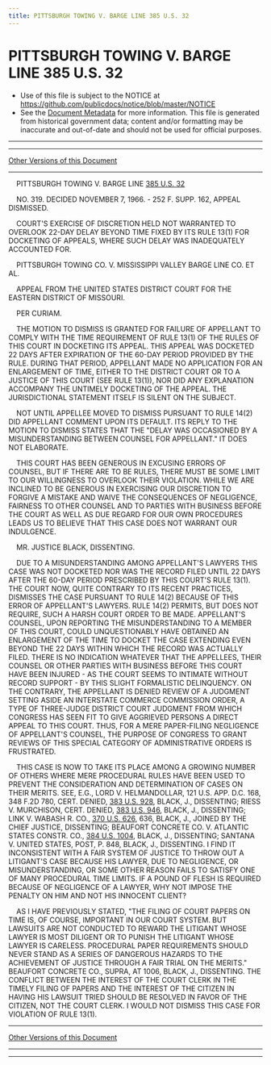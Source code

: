 ```yaml
---
title: PITTSBURGH TOWING V. BARGE LINE 385 U.S. 32
---
```


# PITTSBURGH TOWING V. BARGE LINE 385 U.S. 32

* Use of this file is subject to the NOTICE at https://github.com/publicdocs/notice/blob/master/NOTICE
* See the [Document Metadata](../../../index.md) for more information.
  This file is generated from historical government data; content and/or formatting may be inaccurate and out-of-date and should not be used for official purposes.

----------
----------

[Other Versions of this Document](https://publicdocs.github.io/go/links?ns=uslm-x&ref=%2Fus%2Fcourts%2Fscotus%2FusReporter%2F385%2F32)

----------

    PITTSBURGH TOWING V. BARGE LINE [385 U.S. 32][/us/courts/scotus/usReporter/385/32]

    NO. 319.  DECIDED NOVEMBER 7, 1966.  - 252 F. SUPP. 162, APPEAL DISMISSED.

    COURT'S EXERCISE OF DISCRETION HELD NOT WARRANTED TO OVERLOOK 22-DAY DELAY BEYOND TIME FIXED BY ITS RULE 13(1) FOR DOCKETING OF APPEALS, WHERE SUCH DELAY WAS INADEQUATELY ACCOUNTED FOR.

    PITTSBURGH TOWING CO. V. MISSISSIPPI VALLEY BARGE LINE CO. ET AL.

    APPEAL FROM THE UNITED STATES DISTRICT COURT FOR THE EASTERN DISTRICT OF MISSOURI.

    PER CURIAM.

    THE MOTION TO DISMISS IS GRANTED FOR FAILURE OF APPELLANT TO COMPLY WITH THE TIME REQUIREMENT OF RULE 13(1) OF THE RULES OF THIS COURT IN DOCKETING ITS APPEAL.  THIS APPEAL WAS DOCKETED 22 DAYS AFTER EXPIRATION OF THE 60-DAY PERIOD PROVIDED BY THE RULE.  DURING THAT PERIOD, APPELLANT MADE NO APPLICATION FOR AN ENLARGEMENT OF TIME, EITHER TO THE DISTRICT COURT OR TO A JUSTICE OF THIS COURT (SEE RULE 13(1)), NOR DID ANY EXPLANATION ACCOMPANY THE UNTIMELY DOCKETING OF THE APPEAL.  THE JURISDICTIONAL STATEMENT ITSELF IS SILENT ON THE SUBJECT.

    NOT UNTIL APPELLEE MOVED TO DISMISS PURSUANT TO RULE 14(2) DID APPELLANT COMMENT UPON ITS DEFAULT.  ITS REPLY TO THE MOTION TO DISMISS STATES THAT THE "DELAY WAS OCCASIONED BY A MISUNDERSTANDING BETWEEN COUNSEL FOR APPELLANT."  IT DOES NOT ELABORATE.

    THIS COURT HAS BEEN GENEROUS IN EXCUSING ERRORS OF COUNSEL, BUT IF THERE ARE TO BE RULES, THERE MUST BE SOME LIMIT TO OUR WILLINGNESS TO OVERLOOK THEIR VIOLATION.  WHILE WE ARE INCLINED TO BE GENEROUS IN EXERCISING OUR DISCRETION TO FORGIVE A MISTAKE AND WAIVE THE CONSEQUENCES OF NEGLIGENCE, FAIRNESS TO OTHER COUNSEL AND TO PARTIES WITH BUSINESS BEFORE THE COURT AS WELL AS DUE REGARD FOR OUR OWN PROCEDURES LEADS US TO BELIEVE THAT THIS CASE DOES NOT WARRANT OUR INDULGENCE.

    MR. JUSTICE BLACK, DISSENTING.

    DUE TO A MISUNDERSTANDING AMONG APPELLANT'S LAWYERS THIS CASE WAS NOT DOCKETED NOR WAS THE RECORD FILED UNTIL 22 DAYS AFTER THE 60-DAY PERIOD PRESCRIBED BY THIS COURT'S RULE 13(1).  THE COURT NOW, QUITE CONTRARY TO ITS RECENT PRACTICES, DISMISSES THE CASE PURSUANT TO RULE 14(2) BECAUSE OF THIS ERROR OF APPELLANT'S LAWYERS.  RULE 14(2) PERMITS, BUT DOES NOT REQUIRE, SUCH A HARSH COURT ORDER TO BE MADE.  APPELLANT'S COUNSEL, UPON REPORTING THE MISUNDERSTANDING TO A MEMBER OF THIS COURT, COULD UNQUESTIONABLY HAVE OBTAINED AN ENLARGEMENT OF THE TIME TO DOCKET THE CASE EXTENDING EVEN BEYOND THE 22 DAYS WITHIN WHICH THE RECORD WAS ACTUALLY FILED.  THERE IS NO INDICATION WHATEVER THAT THE APPELLEES, THEIR COUNSEL OR OTHER PARTIES WITH BUSINESS BEFORE THIS COURT HAVE BEEN INJURED - AS THE COURT SEEMS TO INTIMATE WITHOUT RECORD SUPPORT - BY THIS SLIGHT FORMALISTIC DELINQUENCY.  ON THE CONTRARY, THE APPELLANT IS DENIED REVIEW OF A JUDGMENT SETTING ASIDE AN INTERSTATE COMMERCE COMMISSION ORDER, A TYPE OF THREE-JUDGE DISTRICT COURT JUDGMENT FROM WHICH CONGRESS HAS SEEN FIT TO GIVE AGGRIEVED PERSONS A DIRECT APPEAL TO THIS COURT.  THUS, FOR A MERE PAPER-FILING NEGLIGENCE OF APPELLANT'S COUNSEL, THE PURPOSE OF CONGRESS TO GRANT REVIEWS OF THIS SPECIAL CATEGORY OF ADMINISTRATIVE ORDERS IS FRUSTRATED.

    THIS CASE IS NOW TO TAKE ITS PLACE AMONG A GROWING NUMBER OF OTHERS WHERE MERE PROCEDURAL RULES HAVE BEEN USED TO PREVENT THE CONSIDERATION AND DETERMINATION OF CASES ON THEIR MERITS.  SEE, E.G., LORD V. HELMANDOLLAR, 121 U.S. APP. D.C. 168, 348 F.2D 780, CERT. DENIED, [383 U.S. 928][/us/courts/scotus/usReporter/383/928], BLACK, J., DISSENTING; RIESS V. MURCHISON, CERT. DENIED, [383 U.S. 946][/us/courts/scotus/usReporter/383/946], BLACK, J., DISSENTING; LINK V. WABASH R. CO., [370 U.S. 626][/us/courts/scotus/usReporter/370/626], 636, BLACK, J., JOINED BY THE CHIEF JUSTICE, DISSENTING; BEAUFORT CONCRETE CO. V. ATLANTIC STATES CONSTR.  CO., [384 U.S. 1004][/us/courts/scotus/usReporter/384/1004], BLACK, J., DISSENTING; SANTANA V. UNITED STATES, POST, P. 848, BLACK, J., DISSENTING.  I FIND IT INCONSISTENT WITH A FAIR SYSTEM OF JUSTICE TO THROW OUT A LITIGANT'S CASE BECAUSE HIS LAWYER, DUE TO NEGLIGENCE, OR MISUNDERSTANDING, OR SOME OTHER REASON FAILS TO SATISFY ONE OF MANY PROCEDURAL TIME LIMITS.  IF A POUND OF FLESH IS REQUIRED BECAUSE OF NEGLIGENCE OF A LAWYER, WHY NOT IMPOSE THE PENALTY ON HIM AND NOT HIS INNOCENT CLIENT?

    AS I HAVE PREVIOUSLY STATED, "THE FILING OF COURT PAPERS ON TIME IS, OF COURSE, IMPORTANT IN OUR COURT SYSTEM.  BUT LAWSUITS ARE NOT CONDUCTED TO REWARD THE LITIGANT WHOSE LAWYER IS MOST DILIGENT OR TO PUNISH THE LITIGANT WHOSE LAWYER IS CARELESS.  PROCEDURAL PAPER REQUIREMENTS SHOULD NEVER STAND AS A SERIES OF DANGEROUS HAZARDS TO THE ACHIEVEMENT OF JUSTICE THROUGH A FAIR TRIAL ON THE MERITS."  BEAUFORT CONCRETE CO., SUPRA, AT 1006, BLACK, J., DISSENTING.  THE CONFLICT BETWEEN THE INTEREST OF THE COURT CLERK IN THE TIMELY FILING OF PAPERS AND THE INTEREST OF THE CITIZEN IN HAVING HIS LAWSUIT TRIED SHOULD BE RESOLVED IN FAVOR OF THE CITIZEN, NOT THE COURT CLERK.  I WOULD NOT DISMISS THIS CASE FOR VIOLATION OF RULE 13(1).

----------

[Other Versions of this Document](https://publicdocs.github.io/go/links?ns=uslm-x&ref=%2Fus%2Fcourts%2Fscotus%2FusReporter%2F385%2F32)

----------
----------

[/us/courts/scotus/usReporter/385/32]: https://publicdocs.github.io/go/links?ns=uslm-x&ref=%2Fus%2Fcourts%2Fscotus%2FusReporter%2F385%2F32
[/us/courts/scotus/usReporter/383/928]: https://publicdocs.github.io/go/links?ns=uslm-x&ref=%2Fus%2Fcourts%2Fscotus%2FusReporter%2F383%2F928
[/us/courts/scotus/usReporter/383/946]: https://publicdocs.github.io/go/links?ns=uslm-x&ref=%2Fus%2Fcourts%2Fscotus%2FusReporter%2F383%2F946
[/us/courts/scotus/usReporter/370/626]: https://publicdocs.github.io/go/links?ns=uslm-x&ref=%2Fus%2Fcourts%2Fscotus%2FusReporter%2F370%2F626
[/us/courts/scotus/usReporter/384/1004]: https://publicdocs.github.io/go/links?ns=uslm-x&ref=%2Fus%2Fcourts%2Fscotus%2FusReporter%2F384%2F1004


